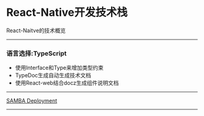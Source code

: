 # React-Native开发技术栈 

React-Naitve的技术概览

---

### 语言选择:TypeScript

- 使用Interface和Type来增加类型约束
- TypeDoc生成自动生成技术文档
- 使用React-web结合docz生成组件说明文档

---
[SAMBA Deployment](https://onetapbeyond.github.io/resource/img/samba/new-samba-deploy.jpg)


--- 
